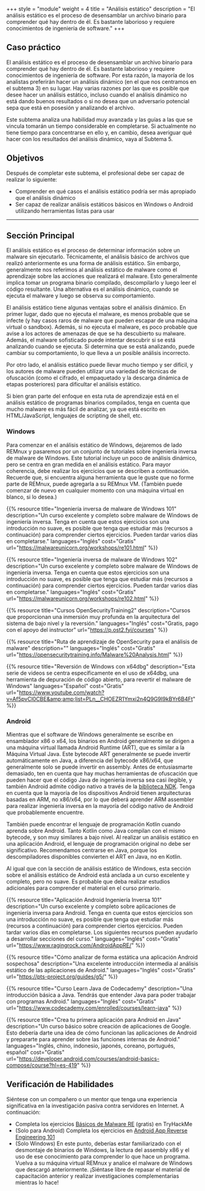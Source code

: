 +++
style = "module"
weight = 4
title = "Análisis estático"
description = "El análisis estático es el proceso de desensamblar un archivo binario para comprender qué hay dentro de él. Es bastante laborioso y requiere conocimientos de ingeniería de software."
+++

## Caso práctico

El análisis estático es el proceso de desensamblar un archivo binario para comprender qué hay dentro de él. Es bastante laborioso y requiere conocimientos de ingeniería de software. Por esta razón, la mayoría de los analistas preferirán hacer un análisis dinámico (en el que nos centramos en el subtema 3) en su lugar. Hay varias razones por las que es posible que desee hacer un análisis estático, incluso cuando el análisis dinámico no está dando buenos resultados o si no desea que un adversario potencial sepa que está en posesión y analizando el archivo.

Este subtema analiza una habilidad muy avanzada y las guías a las que se vincula tomarán un tiempo considerable en completarse. Si actualmente no tiene tiempo para concentrarse en ello y, en cambio, desea averiguar qué hacer con los resultados del análisis dinámico, vaya al Subtema 5.

## Objetivos

Después de completar este subtema, el profesional debe ser capaz de realizar lo siguiente:

- Comprender en qué casos el análisis estático podría ser más apropiado que el análisis dinámico
- Ser capaz de realizar análisis estáticos básicos en Windows o Android utilizando herramientas listas para usar

---
## Sección Principal

El análisis estático es el proceso de determinar información sobre un malware sin ejecutarlo. Técnicamente, el análisis básico de archivos que realizó anteriormente es una forma de análisis estático. Sin embargo, generalmente nos referimos al análisis estático de malware como el aprendizaje sobre las acciones que realizará el malware. Esto generalmente implica tomar un programa binario compilado, descompilarlo y luego leer el código resultante. Una alternativa es el análisis dinámico, cuando se ejecuta el malware y luego se observa su comportamiento.

El análisis estático tiene algunas ventajas sobre el análisis dinámico. En primer lugar, dado que no ejecuta el malware, es menos probable que se infecte (y hay casos raros de malware que pueden escapar de una máquina virtual o sandbox). Además, si no ejecuta el malware, es poco probable que avise a los actores de amenazas de que se ha descubierto su malware. Además, el malware sofisticado puede intentar descubrir si se está analizando cuando se ejecuta. Si determina que se está analizando, puede cambiar su comportamiento, lo que lleva a un posible análisis incorrecto.

Por otro lado, el análisis estático puede llevar mucho tiempo y ser difícil, y los autores de malware pueden utilizar una variedad de técnicas de ofuscación (como el cifrado, el empaquetado y la descarga dinámica de etapas posteriores) para dificultar el análisis estático.

Si bien gran parte del enfoque en esta ruta de aprendizaje está en el análisis estático de programas binarios compilados, tenga en cuenta que mucho malware es más fácil de analizar, ya que está escrito en HTML/JavaScript, lenguajes de scripting de shell, etc.

### Windows

Para comenzar en el análisis estático de Windows, dejaremos de lado REMnux y pasaremos por un conjunto de tutoriales sobre ingeniería inversa de malware de Windows. Este tutorial incluye un poco de análisis dinámico, pero se centra en gran medida en el análisis estático. Para mayor coherencia, debe realizar los ejercicios que se describen a continuación. Recuerde que, si encuentra alguna herramienta que le guste que no forme parte de REMnux, puede agregarla a su REMnux VM. (También puede comenzar de nuevo en cualquier momento con una máquina virtual en blanco, si lo desea.)

{{% resource title="Ingeniería inversa de malware de Windows 101" description="Un curso excelente y completo sobre malware de Windows de ingeniería inversa. Tenga en cuenta que estos ejercicios son una introducción no suave, es posible que tenga que estudiar más (recursos a continuación) para comprender ciertos ejercicios. Pueden tardar varios días en completarse." languages="Inglés" cost="Gratis" url="https://malwareunicorn.org/workshops/re101.html" %}}

{{% resource title="Ingeniería inversa de malware de Windows 102" description="Un curso excelente y completo sobre malware de Windows de ingeniería inversa. Tenga en cuenta que estos ejercicios son una introducción no suave, es posible que tenga que estudiar más (recursos a continuación) para comprender ciertos ejercicios. Pueden tardar varios días en completarse." languages="Inglés" cost="Gratis" url="https://malwareunicorn.org/workshops/re102.html" %}}

{{% resource title="Cursos OpenSecurityTraining2" description="Cursos que proporcionan una inmersión muy profunda en la arquitectura del sistema de bajo nivel y la reversión." languages="Inglés" cost="Gratis, pago con el apoyo del instructor" url="https://p.ost2.fyi/courses" %}}

{{% resource title="Ruta de aprendizaje de OpenSecurity para el análisis de malware" description="" languages="Inglés" cost="Gratis" url="https://opensecuritytraining.info/Malware%20Analysis.html" %}}

{{% resource title="Reversión de Windows con x64dbg" description="Esta serie de videos se centra específicamente en el uso de x64dbg, una herramienta de depuración de código abierto, para revertir el malware de Windows" languages="Español" cost="Gratis" url="https://www.youtube.com/watch?v=Af5pvCl0CBE&amp;amp;list=PLn__CHOEZR1Ymxi2n4Q9G9I9kBYr6B4Ft" %}}

### Android

Mientras que el software de Windows generalmente se escribe en ensamblador x86 o x64, los binarios en Android generalmente se dirigen a una máquina virtual llamada Android Runtime (ART), que es similar a la Máquina Virtual Java. Este bytecode ART generalmente se puede invertir automáticamente en Java, a diferencia del bytecode x86/x64, que generalmente solo se puede invertir en assembly. Antes de entusiasmarte demasiado, ten en cuenta que hay muchas herramientas de ofuscación que pueden hacer que el código Java de ingeniería inversa sea casi ilegible, y también Android admite código nativo a través de la [biblioteca NDK](https://developer.android.com/ndk/guides?hl=es-419). Tenga en cuenta que la mayoría de los dispositivos Android tienen arquitecturas basadas en ARM, no x86/x64, por lo que deberá aprender ARM assembler para realizar ingeniería inversa en la mayoría del código nativo de Android que probablemente encuentre.

También puede encontrar el lenguaje de programación Kotlin cuando aprenda sobre Android. Tanto Kotlin como Java compilan con el mismo bytecode, y son muy similares a bajo nivel. Al realizar un análisis estático en una aplicación Android, el lenguaje de programación original no debe ser significativo. Recomendamos centrarse en Java, porque los descompiladores disponibles convierten el ART en Java, no en Kotlin.

Al igual que con la sección de análisis estático de Windows, esta sección sobre el análisis estático de Android está anclada a un curso excelente y completo, pero no suave. Es probable que deba realizar estudios adicionales para comprender el material en el curso primario.

{{% resource title="Aplicación Android Ingeniería Inversa 101" description="Un curso excelente y completo sobre aplicaciones de ingeniería inversa para Android. Tenga en cuenta que estos ejercicios son una introducción no suave, es posible que tenga que estudiar más (recursos a continuación) para comprender ciertos ejercicios. Pueden tardar varios días en completarse. Los siguientes recursos pueden ayudarlo a desarrollar secciones del curso." languages="Inglés" cost="Gratis" url="https://www.ragingrock.com/AndroidAppRE/" %}}

{{% resource title="Cómo analizar de forma estática una aplicación Android sospechosa" description="Una excelente introducción intermedia al análisis estático de las aplicaciones de Android." languages="Inglés" cost="Gratis" url="https://pts-project.org/guides/g5/" %}}

{{% resource title="Curso Learn Java de Codecademy" description="Una introducción básica a Java. Tendrás que entender Java para poder trabajar con programas Android." languages="Inglés" cost="Gratis" url="https://www.codecademy.com/enrolled/courses/learn-java" %}}

{{% resource title="Crea tu primera aplicación para Android en Java" description="Un curso básico sobre creación de aplicaciones de Google. Esto debería darte una idea de cómo funcionan las aplicaciones de Android y prepararte para aprender sobre las funciones internas de Android." languages="Inglés, chino, indonesio, japonés, coreano, portugués, español" cost="Gratis" url="https://developer.android.com/courses/android-basics-compose/course?hl=es-419" %}}


## Verificación de Habilidades

Siéntese con un compañero o un mentor que tenga una experiencia significativa en la investigación pasiva contra servidores en Internet. A continuación:

- Completa los ejercicios [Básicos de Malware RE](https://tryhackme.com/room/basicmalwarere) (gratis) en TryHackMe
- (Solo para Android) Completa los ejercicios en [Android App Reverse Engineering 101](https://www.ragingrock.com/AndroidAppRE/)
- (Solo Windows) En este punto, deberías estar familiarizado con el desmontaje de binarios de Windows, la lectura del assembly x86 y el uso de ese conocimiento para comprender lo que hace un programa. Vuelva a su máquina virtual REMnux y analice el malware de Windows que descargó anteriormente. ¡Siéntase libre de repasar el material de capacitación anterior y realizar investigaciones complementarias mientras lo hace!